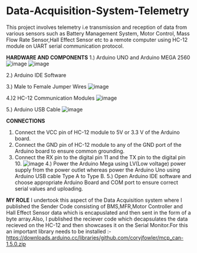 # Data-Acquisition-System-Telemetry
This project involves telemetry i.e transmission and reception of data from various sensors such as Battery Management System, Motor Control, Mass Flow Rate Sensor,Hall Effect Sensor etc to a remote computer using HC-12 module on UART serial communication protocol.

**HARDWARE AND COMPONENTS**
1.) Arduino UNO and Arduino MEGA 2560
![image](https://github.com/ayushjain143/Data-Acquisition-System-Telemetry/assets/73123555/0f06e3af-20a4-41c7-8d73-c9c606b114d0)
![image](https://github.com/ayushjain143/Data-Acquisition-System-Telemetry/assets/73123555/5469b42f-dd0f-4ecf-92c6-8708bc7571b0)

2.) Arduino IDE Software

3.) Male to Female Jumper Wires
![image](https://github.com/ayushjain143/Data-Acquisition-System-Telemetry/assets/73123555/6eec20c1-000f-4a33-bd56-82944140a900)

4.)2 HC-12 Communication Modules
![image](https://github.com/ayushjain143/Data-Acquisition-System-Telemetry/assets/73123555/05a95151-1ed3-4961-bf92-27adc7d1bead)

5.) Arduino USB Cable
![image](https://github.com/ayushjain143/Data-Acquisition-System-Telemetry/assets/73123555/97e8950f-8e31-4c38-9690-175021e1a20c)

**CONNECTIONS**
1. Connect the VCC pin of HC-12 module to 5V or 3.3 V of the Arduino board.
2. Connect the GND pin of HC-12 module to any of the GND port of the Arduino board to ensure common grounding.
3. Connect the RX pin to the digital pin 11 and the TX pin to the digital pin 10.
   ![image](https://github.com/ayushjain143/Data-Acquisition-System-Telemetry/assets/73123555/c0899c1b-8e35-4ae0-bdbc-20140044ea07)
4.) Power the Arduino Mega using LV(Low voltage) power supply from the power outlet whereas power the Arduino Uno using Arduino USB cable Type A to Type B.
5.) Open Arduino IDE software and choose appropriate Arduino Board and COM port to ensure correct serial values and uploading.

**MY ROLE**
I undertook this aspect of the Data Acquisition system where I published the Sender Code consisting of BMS,MFR,Motor Controller and Hall Effect Sensor data which is encapuslated and then sent in the form of a byte array.Also, I published the reciever code which decapsulates the data recieved on the HC-12 and then showcases it on the Serial Monitor.For this an important library needs to be installed :-https://downloads.arduino.cc/libraries/github.com/coryjfowler/mcp_can-1.5.0.zip







